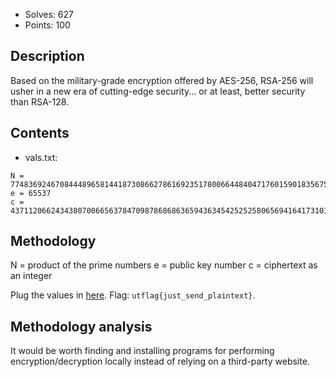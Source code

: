 - Solves: 627
- Points: 100
## Description
Based on the military-grade encryption offered by AES-256, RSA-256 will usher in a new era of cutting-edge security... or at least, better security than RSA-128.
## Contents
- vals.txt:
```
N = 77483692467084448965814418730866278616923517800664484047176015901835675610073
e = 65537
c = 43711206624343807006656378470987868686365943634542525258065694164173101323321
```
## Methodology
N = product of the prime numbers
e = public key number
c = ciphertext as an integer

Plug the values in [here](https://www.dcode.fr/rsa-cipher).
Flag: `utflag{just_send_plaintext}`.
## Methodology analysis
It would be worth finding and installing programs for performing encryption/decryption locally instead of relying on a third-party website.
